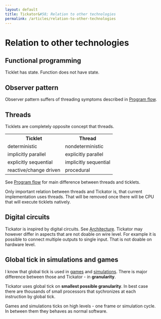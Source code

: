 ```yaml
---
layout: default
title: Tickator&#58; Relation to other technologies
permalink: /articles/relation-to-other-technologies
---
```


Relation to other technologies
==============================

Functional programming
----------------------

Ticklet has state. Function does not have state.

Observer pattern
----------------

Observer pattern suffers of threading symptoms described in [Program flow](/articles/program-flow).

Threads
-------

Ticklets are completely opposite concept that threads.

<table class='table'>
    <tr>
        <th>Ticklet</th>
        <th>Thread</th>
    </tr>
    <tr>
        <td>deterministic</td>
        <td>nondeterministic</td>
    </tr>
    <tr>
        <td>implicitly parallel</td>
        <td>explicitly parallel</td>
    </tr>
    <tr>
        <td>explicitly sequential</td>
        <td>implicitly sequential</td>
    </tr>
    <tr>
        <td>reactive/change driven</td>
        <td>procedural</td>
    </tr>
</table>

See [Program flow](/articles/program-flow) for main difference between threads and ticklets.

Only important relation between threads and Tickator is, that current implementation uses threads. That will be removed once there will be CPU that will execute ticklets natively.

Digital circuits
----------------

Tickator is inspired by digital circuits. See [Architecture](/articles/architecture). Tickator may however differ in aspects that are not doable on wire level. For example it is possible to connect multiple outputs to single input. That is not doable on hardware level.

Global tick in simulations and games
------------------------------------

I know that global tick is used in [games](http://gamedev.stackexchange.com/questions/81608/what-is-a-tick-in-the-context-of-game-development) and [simulations](https://www.it.uu.se/edu/course/homepage/oopjava/st08/assign/simulering-eng.html). There is major difference between those and Tickator - in **granularity**.

Tickator uses global tick on **smallest possible granularity**. In best case there are thousands of small processors that sychronizes at each instruction by global tick. 

Games and simulations ticks on high levels - one frame or simulation cycle. In between them they behaves as normal software.
